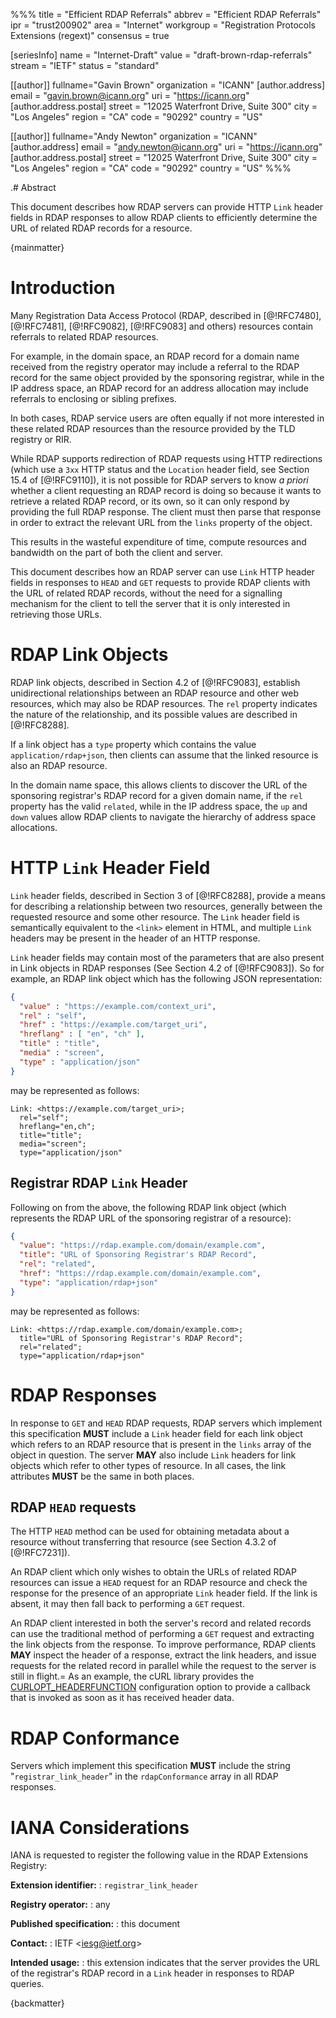 %%%
title = "Efficient RDAP Referrals"
abbrev = "Efficient RDAP Referrals"
ipr = "trust200902"
area = "Internet"
workgroup = "Registration Protocols Extensions (regext)"
consensus = true

[seriesInfo]
name = "Internet-Draft"
value = "draft-brown-rdap-referrals"
stream = "IETF"
status = "standard"

[[author]]
fullname="Gavin Brown"
organization = "ICANN"
  [author.address]
  email = "gavin.brown@icann.org"
  uri = "https://icann.org"
  [author.address.postal]
  street = "12025 Waterfront Drive, Suite 300"
  city = "Los Angeles"
  region = "CA"
  code = "90292"
  country = "US"

[[author]]
fullname="Andy Newton"
organization = "ICANN"
  [author.address]
  email = "andy.newton@icann.org"
  uri = "https://icann.org"
  [author.address.postal]
  street = "12025 Waterfront Drive, Suite 300"
  city = "Los Angeles"
  region = "CA"
  code = "90292"
  country = "US"
%%%

.# Abstract

This document describes how RDAP servers can provide HTTP `Link` header fields
in RDAP responses to allow RDAP clients to efficiently determine the URL of
related RDAP records for a resource.

{mainmatter}

# Introduction

Many Registration Data Access Protocol (RDAP, described in [@!RFC7480],
[@!RFC7481], [@!RFC9082], [@!RFC9083] and others) resources contain referrals to
related RDAP resources.

For example, in the domain space, an RDAP record for a domain name received from
the registry operator may include a referral to the RDAP record for the same
object provided by the sponsoring registrar, while in the IP address space, an
RDAP record for an address allocation may include referrals to enclosing or
sibling prefixes.

In both cases, RDAP service users are often equally if not more interested in
these related RDAP resources than the resource provided by the TLD registry or
RIR.

While RDAP supports redirection of RDAP requests using HTTP redirections (which
use a `3xx` HTTP status and the `Location` header field, see Section 15.4 of
[@!RFC9110]), it is not possible for RDAP servers to know _a priori_ whether a
client requesting an RDAP record is doing so because it wants to retrieve a
related RDAP record, or its own, so it can only respond by providing the full
RDAP response. The client must then parse that response in order to extract the
relevant URL from the `links` property of the object.

This results in the wasteful expenditure of time, compute resources and
bandwidth on the part of both the client and server.

This document describes how an RDAP server can use `Link` HTTP header fields in
responses to `HEAD` and `GET` requests to provide RDAP clients with the URL of
related RDAP records, without the need for a signalling mechanism for the client
to tell the server that it is only interested in retrieving those URLs.

# RDAP Link Objects

RDAP link objects, described in Section 4.2 of [@!RFC9083], establish
unidirectional relationships between an RDAP resource and other web resources,
which may also be RDAP resources. The `rel` property indicates the nature of
the relationship, and its possible values are described in [@!RFC8288].

If a link object has a `type` property which contains the value
`application/rdap+json`, then clients can assume that the linked resource is
also an RDAP resource.

In the domain name space, this allows clients to discover the URL of the
sponsoring registrar's RDAP record for a given domain name, if the `rel`
property has the valid `related`, while in the IP address space, the `up` and
`down` values allow RDAP clients to navigate the hierarchy of address space
allocations.

# HTTP `Link` Header Field

`Link` header fields, described in Section 3 of [@!RFC8288], provide a means for
describing a relationship between two resources, generally between the requested
resource and some other resource. The `Link` header field is semantically
equivalent to the `<link>` element in HTML, and multiple `Link` headers may be
present in the header of an HTTP response.

`Link` header fields may contain most of the parameters that are also present in
Link objects in RDAP responses (See Section 4.2 of [@!RFC9083]). So for example,
an RDAP link object which has the following JSON representation:

```json
{
  "value" : "https://example.com/context_uri",
  "rel" : "self",
  "href" : "https://example.com/target_uri",
  "hreflang" : [ "en", "ch" ],
  "title" : "title",
  "media" : "screen",
  "type" : "application/json"
}
```

may be represented as follows:

```
Link: <https://example.com/target_uri>;
  rel="self";
  hreflang="en,ch";
  title="title";
  media="screen";
  type="application/json"
```

## Registrar RDAP `Link` Header

Following on from the above, the following RDAP link object (which represents
the RDAP URL of the sponsoring registrar of a resource):

```json
{
  "value": "https://rdap.example.com/domain/example.com",
  "title": "URL of Sponsoring Registrar's RDAP Record",
  "rel": "related",
  "href": "https://rdap.example.com/domain/example.com",
  "type": "application/rdap+json"
}
```

may be represented as follows:

```
Link: <https://rdap.example.com/domain/example.com>;
  title="URL of Sponsoring Registrar's RDAP Record";
  rel="related";
  type="application/rdap+json"
```

# RDAP Responses

In response to `GET` and `HEAD` RDAP requests, RDAP servers which implement this
specification **MUST** include a `Link` header field for each link object
which refers to an RDAP resource that is present in the `links` array of the
object in question. The server **MAY** also include `Link` headers for link
objects which refer to other types of resource. In all cases, the link
attributes **MUST** be the same in both places.

## RDAP `HEAD` requests

The HTTP `HEAD` method can be used for obtaining metadata about a resource
without transferring that resource (see Section 4.3.2 of [@!RFC7231]).

An RDAP client which only wishes to obtain the URLs of related RDAP resources
can issue a `HEAD` request for an RDAP resource and check the response for the
presence of an appropriate `Link` header field. If the link is absent, it may
then fall back to performing a `GET` request.

An RDAP client interested in both the server's record and related records can
use the traditional method of performing a `GET` request and extracting the link
objects from the response. To improve performance, RDAP clients **MAY** inspect
the header of a response, extract the link headers, and issue  requests for the
related record in parallel while the request to the server is still in flight.=
As an example, the cURL library provides the
[CURLOPT_HEADERFUNCTION](https://curl.se/libcurl/c/CURLOPT_HEADERFUNCTION.html)
configuration option to provide a callback that is invoked as soon as it has
received header data.

# RDAP Conformance

Servers which implement this specification **MUST** include the string
"`registrar_link_header`" in the `rdapConformance` array in all RDAP responses.

# IANA Considerations

IANA is requested to register the following value in the RDAP Extensions
Registry:

**Extension identifier:**
: `registrar_link_header`

**Registry operator:**
: any

**Published specification:**
: this document

**Contact:**
: IETF <<iesg@ietf.org>>

**Intended usage:**
: this extension indicates that the server provides the URL of the registrar's
RDAP record in a `Link` header in responses to RDAP queries.

{backmatter}
